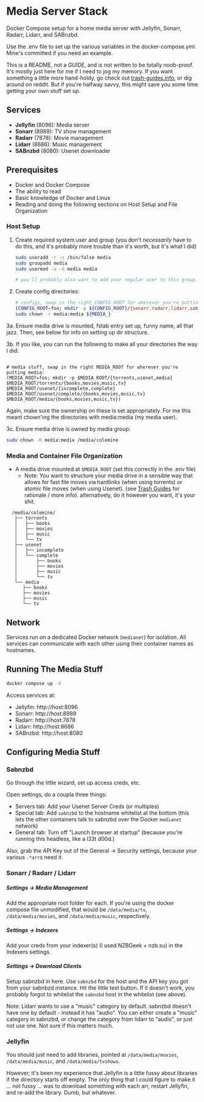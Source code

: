 # Media Server Stack

Docker Compose setup for a home media server with Jellyfin, Sonarr, Radarr, Lidarr, and SABnzbd.

Use the .env file to set up the various variables in the docker-compose.yml. Mine's committed if you need an example.

This is a README, not a _GUIDE_, and is not written to be totally noob-proof. It's mostly just here for me if I need to jog my memory. If you want something a little more hand-holdy, go check out [trash-guides.info](https://trash-guides.info/), or dig around on reddit. But if you're halfway savvy, this might save you some time getting your own stuff set up.

## Services

- **Jellyfin** (8096): Media server
- **Sonarr** (8989): TV show management
- **Radarr** (7878): Movie management
- **Lidarr** (8686): Music management
- **SABnzbd** (8080): Usenet downloader

## Prerequisites

- Docker and Docker Compose
- The ability to read
- Basic knowledge of Docker and Linux
- Reading and doing the following sections on Host Setup and File Organization

### Host Setup

1. Create required system user and group (you don't _necessarily_ have to do this, and it's probably more trouble than it's worth, but it's what I did)
   ```bash
   sudo useradd -r -s /bin/false media
   sudo groupadd media
   sudo usermod -a -G media media

   # you'll probably also want to add your regular user to this group.
   ```

2. Create config directories:
   ```bash
   # configs, swap in the right CONFIG_ROOT for wherever you're putting container config volumes:
   (CONFIG_ROOT=foo; mkdir -p ${CONFIG_ROOT}/{sonarr,radarr,lidarr,sabnzbd,jellyfin})
   sudo chown -r media:media ${MEDIA_}
   ```

3a. Ensure media drive is mounted, fstab entry set up, funny name, all that jazz. Then, see below for info on setting up dir structure.

3b. If you like, you can run the following to make all your directories the way I did:
```

# media stuff, swap in the right MEDIA_ROOT for wherever you're putting media:
(MEDIA_ROOT=foo; mkdir -p $MEDIA_ROOT/{torrents,usenet,media} $MEDIA_ROOT/torrents/{books,movies,music,tv} $MEDIA_ROOT/usenet/{incomplete,complete} $MEDIA_ROOT/usenet/complete/{books,movies,music,tv} $MEDIA_ROOT/media/{books,movies,music,tv})
```

Again, make sure the ownership on these is set appropriately. For me this meant chown'ing the directories with media:media (my media user).

3c. Ensure media drive is owned by media group:
   ```bash
   sudo chown -R media:media /media/colemine
   ```

### Media and Container File Organization
- A media drive mounted at `$MEDIA_ROOT` (set this correctly in the .env file)
   - Note: You want to structure your media drive in a sensible way that allows for fast file moves via hardlinks (when using torrents) or atomic file moves (when using Usenet). (see [Trash Guides](https://trash-guides.info/File-and-Folder-Structure/How-to-set-up/Docker/) for rationale / more info).  alternatively, do it however you want, it's your shit.
```
  /media/colemine/
   ├── torrents
   │   ├── books
   │   ├── movies
   │   ├── music
   │   └── tv
   ├── usenet
   │   ├── incomplete
   │   └── complete
   │       ├── books
   │       ├── movies
   │       ├── music
   │       └── tv
   └── media
      ├── books
      ├── movies
      ├── music
      └── tv
```


## Network

Services run on a dedicated Docker network (`medianet`) for isolation. All services can communicate with each other using their container names as hostnames.

## Running The Media Stuff

```bash
docker compose up -d
```

Access services at:
- Jellyfin: http://host:8096
- Sonarr: http://host:8989
- Radarr: http://host:7878
- Lidarr: http://host:8686
- SABnzbd: http://host:8080

## Configuring Media Stuff

### Sabnzbd
Go through the little wizard, set up access creds, etc.

Open settings, do a coupla three things:
- Servers tab: Add your Usenet Server Creds (or multiples)
- Special tab: Add `sabnzbd` to the hostname whitelist at the bottom (this lets the other containers talk to sabnzbd over the Docker `medianet` network)
- General tab: Turn off "Launch browser at startup" (because you're running this headless, like a l33t d00d.)

Also, grab the API Key out of the General -> Security settings, because your various `.*arr`s need it.

### Sonarr / Radarr / Lidarr

##### Settings -> Media Management
Add the appropriate root folder for each. If you're using the docker compose file unmodified, that would be `/data/media/tv`, `/data/media/movies`, and `/data/media/music`, respectively.

##### Settings -> Indexers
Add your creds from your indexer(s) (I used NZBGeek + nzb.su) in the Indexers settings.

##### Settings -> Download Clients
Setup sabnzbd in here. Use `sabnzbd` for the host and the API key you got from your sabnbzd instance. Hit the little test button. If it doesn't work, you probably forgot to whitelist the `sabnzbd` host in the whitelist (see above).

Note: Lidarr wants to use a "music" category by default. sabnzbd doesn't have one by default - instead it has "audio". You can either create a "music" category in sabnzbd, or change the category from lidarr to "audio", or just not use one. Not sure if this matters much.

### Jellyfin

You should just need to add libraries, pointed at `/data/media/movies`, `/data/media/music`, and `/data/media/tvshows`.

However, it's been my experience that Jellyfin is a little fussy about libraries if the directory starts off empty. The only thing that I could figure to make it ... not fussy ... was to download something with each arr, restart Jellyfin, and re-add the library. Dumb, but whatever.